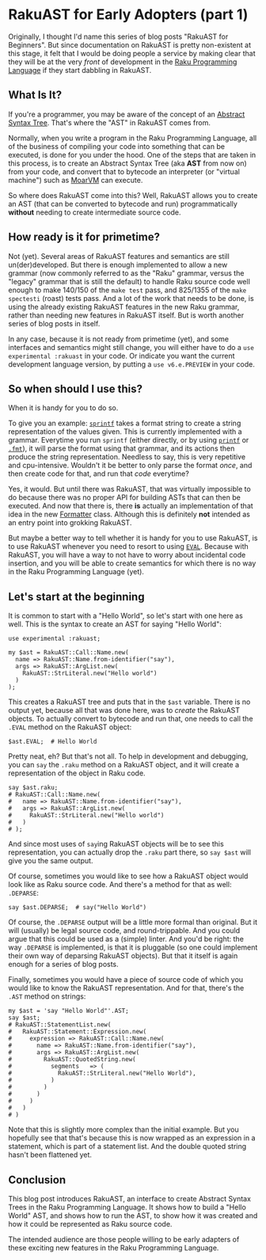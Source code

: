 RakuAST for Early Adopters (part 1)
===================================

Originally, I thought I'd name this series of blog posts "RakuAST for Beginners".  But since documentation on RakuAST is pretty non-existent at this stage, it felt that I would be doing people a service by making clear that they will be at the very *front* of development in the [Raku Programming Language](https://raku.org) if they start dabbling in RakuAST.

What Is It?
-----------
If you're a programmer, you may be aware of the concept of an [Abstract Syntax Tree](https://en.wikipedia.org/wiki/Abstract_syntax_tree).  That's where the "AST" in RakuAST comes from.

Normally, when you write a program in the Raku Programming Language, all of the business of compiling your code into something that can be executed, is done for you under the hood.  One of the steps that are taken in this process, is to create an Abstract Syntax Tree (aka **AST** from now on) from your code, and convert that to bytecode an interpreter (or "virtual machine") such as [MoarVM](https://moarvm.org) can execute.

So where does RakuAST come into this?  Well, RakuAST allows you to create an AST (that can be converted to bytecode and run) programmatically **without** needing to create intermediate source code.

How ready is it for primetime?
------------------------------
Not (yet).  Several areas of RakuAST features and semantics are still un(der)developed.  But there is enough implemented to allow a new grammar (now commonly referred to as the "Raku" grammar, versus the "legacy" grammar that is still the default) to handle Raku source code well enough to make 140/150 of the `make test` pass, and 825/1355 of the `make spectesti` (roast) tests pass.  And a lot of the work that needs to be done, is using the already existing RakuAST features in the new Raku grammar, rather than needing new features in RakuAST itself.  But is worth another series of blog posts in itself.

In any case, because it is not ready from primetime (yet), and some interfaces and semantics might still change, you will either have to do a `use experimental :rakuast` in your code.  Or indicate you want the current development language version, by putting a `use v6.e.PREVIEW` in your code.

So when should I use this?
--------------------------
When it is handy for you to do so.

To give you an example: [`sprintf`](https://docs.raku.org/type/independent-routines#routine_sprintf) takes a format string to create a string representation of the values given.  This is currently implemented with a grammar.  Everytime you run `sprintf` (either directly, or by using [`printf`](https://docs.raku.org/type/independent-routines#routine_printf) or [`.fmt`](https://docs.raku.org/type/List#method_fmt)), it will parse the format using that grammar, and its actions then produce the string representation.  Needless to say, this is very repetitive and cpu-intensive.  Wouldn't it be better to only parse the format *once*, and then create code for that, and run that *code* everytime?

Yes, it would.  But until there was RakuAST, that was virtually impossible to do because there was no proper API for building ASTs that can then be executed.  And now that there is, there **is** actually an implementation of that idea in the new [Formatter](https://github.com/rakudo/rakudo/blob/main/src/core.e/Formatter.pm6) class.  Although this is definitely **not** intended as an entry point into grokking RakuAST.

But maybe a better way to tell whether it is handy for you to use RakuAST, is to use RakuAST whenever you need to resort to using [`EVAL`](https://docs.raku.org/type/independent-routines#routine_EVAL).  Because with RakuAST, you will have a way to not have to worry about incidental code insertion, and you will be able to create semantics for which there is no way in the Raku Programming Language (yet).

Let's start at the beginning
----------------------------
It is common to start with a "Hello World", so let's start with one here as well.  This is the syntax to create an AST for saying "Hello World":
```
use experimental :rakuast;

my $ast = RakuAST::Call::Name.new(
  name => RakuAST::Name.from-identifier("say"),
  args => RakuAST::ArgList.new(
    RakuAST::StrLiteral.new("Hello world")
  )
);
```
This creates a RakuAST tree and puts that in the `$ast` variable.  There is no output yet, because all that was done here, was to *create* the RakuAST objects.  To actually convert to bytecode and run that, one needs to call the `.EVAL` method on the RakuAST object:
```
$ast.EVAL;  # Hello World
```
Pretty neat, eh?  But that's not all.  To help in development and debugging, you can `say` the `.raku` method on a RakuAST object, and it will create a representation of the object in Raku code.
```
say $ast.raku;
# RakuAST::Call::Name.new(
#   name => RakuAST::Name.from-identifier("say"),
#   args => RakuAST::ArgList.new(
#     RakuAST::StrLiteral.new("Hello world")
#   )
# );
```
And since most uses of `say`ing RakuAST objects will be to see this representation, you can actually drop the `.raku` part there, so `say $ast` will give you the same output.

Of course, sometimes you would like to see how a RakuAST object would look like as Raku source code.  And there's a method for that as well: `.DEPARSE`:
```
say $ast.DEPARSE;  # say("Hello World")
```
Of course, the `.DEPARSE` output will be a little more formal than original.  But it will (usually) be legal source code, and round-trippable.  And you could argue that this could be used as a (simple) linter.  And you'd be right: the way `.DEPARSE` is implemented, is that it is pluggable (so one could implement their own way of deparsing RakuAST objects).  But that it itself is again enough for a series of blog posts.

Finally, sometimes you would have a piece of source code of which you would like to know the RakuAST representation.  And for that, there's the `.AST` method on strings:
```
my $ast = 'say "Hello World"'.AST;
say $ast;
# RakuAST::StatementList.new(
#   RakuAST::Statement::Expression.new(
#     expression => RakuAST::Call::Name.new(
#       name => RakuAST::Name.from-identifier("say"),
#       args => RakuAST::ArgList.new(
#         RakuAST::QuotedString.new(
#           segments   => (
#             RakuAST::StrLiteral.new("Hello World"),
#           )
#         )
#       )
#     )
#   )
# )
```
Note that this is slightly more complex than the initial example.  But you hopefully see that that's because this is now wrapped as an expression in a statement, which is part of a statement list.  And the double quoted string hasn't been flattened yet.

Conclusion
----------
This blog post introduces RakuAST, an interface to create Abstract Syntax Trees in the Raku Programming Language.  It shows how to build a "Hello World" AST, and shows how to run the AST, to show how it was created and how it could be represented as Raku source code.

The intended audience are those people willing to be early adapters of these exciting new features in the Raku Programming Language.
